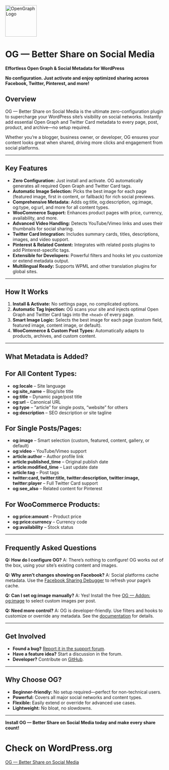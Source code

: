 <img src=".github/logo.svg" width="100" alt="OpenGraph Logo"/>

# OG — Better Share on Social Media

**Effortless Open Graph & Social Metadata for WordPress**

**No configuration. Just activate and enjoy optimized sharing across Facebook, Twitter, Pinterest, and more!**

## Overview

OG — Better Share on Social Media is the ultimate zero-configuration plugin to supercharge your WordPress site’s visibility on social networks. Instantly add essential Open Graph and Twitter Card metadata to every page, post, product, and archive—no setup required.

Whether you’re a blogger, business owner, or developer, OG ensures your content looks great when shared, driving more clicks and engagement from social platforms.

---

## Key Features

- **Zero Configuration:** Just install and activate. OG automatically generates all required Open Graph and Twitter Card tags.
- **Automatic Image Selection:** Picks the best image for each page (featured image, first in content, or fallback) for rich social previews.
- **Comprehensive Metadata:** Adds og:title, og:description, og:image, og:type, og:url, and more for all content types.
- **WooCommerce Support:** Enhances product pages with price, currency, availability, and more.
- **Advanced Video Handling:** Detects YouTube/Vimeo links and uses their thumbnails for social sharing.
- **Twitter Card Integration:** Includes summary cards, titles, descriptions, images, and video support.
- **Pinterest & Related Content:** Integrates with related posts plugins to add Pinterest-specific tags.
- **Extensible for Developers:** Powerful filters and hooks let you customize or extend metadata output.
- **Multilingual Ready:** Supports WPML and other translation plugins for global sites.

---

## How It Works

1. **Install & Activate:** No settings page, no complicated options.
2. **Automatic Tag Injection:** OG scans your site and injects optimal Open Graph and Twitter Card tags into the `<head>` of every page.
3. **Smart Image Logic:** Selects the best image for each page (custom field, featured image, content image, or default).
4. **WooCommerce & Custom Post Types:** Automatically adapts to products, archives, and custom content.

---

## What Metadata is Added?

## For All Content Types:

- **og:locale** – Site language
- **og:site_name** – Blog/site title
- **og:title** – Dynamic page/post title
- **og:url** – Canonical URL
- **og:type** – “article” for single posts, “website” for others
- **og:description** – SEO description or site tagline


## For Single Posts/Pages:

- **og:image** – Smart selection (custom, featured, content, gallery, or default)
- **og:video** – YouTube/Vimeo support
- **article:author** – Author profile link
- **article:published_time** – Original publish date
- **article:modified_time** – Last update date
- **article:tag** – Post tags
- **twitter:card, twitter:title, twitter:description, twitter:image, twitter:player** – Full Twitter Card support
- **og:see_also** – Related content for Pinterest


## For WooCommerce Products:

- **og:price:amount** – Product price
- **og:price:currency** – Currency code
- **og:availability** – Stock status

---

## Frequently Asked Questions

**Q: How do I configure OG?**
A: There’s nothing to configure! OG works out of the box, using your site’s existing content and images.

**Q: Why aren’t changes showing on Facebook?**
A: Social platforms cache metadata. Use the [Facebook Sharing Debugger](https://developers.facebook.com/tools/debug/sharing/) to refresh your page’s cache.

**Q: Can I set og:image manually?**
A: Yes! Install the free [OG — Addon: og:image](https://wordpress.org/plugins/og-image-addon/) to select custom images per post.

**Q: Need more control?**
A: OG is developer-friendly. Use filters and hooks to customize or override any metadata. See the [documentation](http://og.iworks.pl/) for details.

---

## Get Involved

- **Found a bug?** [Report it in the support forum](https://wordpress.org/support/plugin/og/).
- **Have a feature idea?** Start a discussion in the forum.
- **Developer?** Contribute on [GitHub](https://github.com/iworks/og).

---

## Why Choose OG?

- **Beginner-friendly:** No setup required—perfect for non-technical users.
- **Powerful:** Covers all major social networks and content types.
- **Flexible:** Easily extend or override for advanced use cases.
- **Lightweight:** No bloat, no slowdowns.

---

**Install OG — Better Share on Social Media today and make every share count!**

# Check on WordPress.org

[OG — Better Share on Social Media](https://wordpress.org/plugins/og/)
